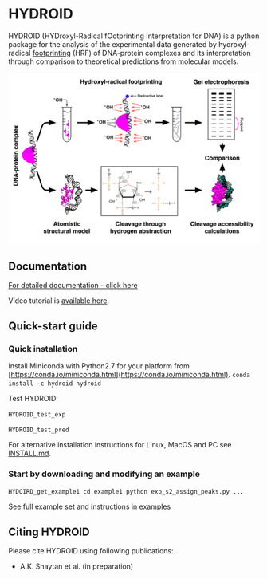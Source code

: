 # HYDROID
HYDROID (HYDroxyl-Radical fOotprinting Interpretation for DNA) is a python package for the analysis of the experimental data generated by hydroxyl-radical [footprinting](https://en.wikipedia.org/wiki/DNA_footprinting) (HRF) of DNA-protein complexes and its interpretation through comparison to theoretical predictions from molecular models.

![HRF](docs/Figure1.png)

## Documentation
[For detailed documentation - click here](docs/INDEX.md)

Video tutorial is [available here](https://www.youtube.com/playlist?list=PL_GHGdsPyn0nVSvrRnyvuvkRCrNBjqeuC).

## Quick-start guide

### Quick installation
Install Miniconda with Python2.7 for your platform from [https://conda.io/miniconda.html](https://conda.io/miniconda.html).
`conda install -c hydroid hydroid`

Test HYDROID:

`HYDROID_test_exp`

`HYDROID_test_pred`


For alternative installation instructions for Linux, MacOS and PC see [INSTALL.md](docs/INSTALL.md).

### Start by downloading and modifying an example

`HYDOIRD_get_example1
cd example1
python exp_s2_assign_peaks.py
...`

See full example set and instructions in [examples](examples/README.md)

## Citing HYDROID
Please cite HYDROID using following publications:
- A.K. Shaytan et al. (in preparation)




